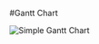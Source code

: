 #Gantt Chart

![Simple Gantt Chart](http://i.piccy.info/i9/e8958c5ee848223ab2cd0a5d2d90990a/1473607252/41297/1069038/Screenshot_11_09_2016_18_19_34.png)
